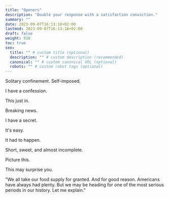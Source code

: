 ```yaml
---
title: "Openers"
description: "Double your response with a satisfaction conviction."
summary: ""
date: 2023-09-07T16:13:18+02:00
lastmod: 2023-09-07T16:13:18+02:00
draft: false
weight: 910
toc: true
seo:
  title: "" # custom title (optional)
  description: "" # custom description (recommended)
  canonical: "" # custom canonical URL (optional)
  robots: "" # custom robot tags (optional)
---
```


Solitary confinement. Self-imposed.

I have a confession.

This just in.

Breaking news.

I have a secret.

It's easy.

It had to happen.

Short, sweet, and almost incomplete.

Picture this.

This may surprise you.

"We all take our food supply for granted. And for good reason. Americans have always had plenty. But we may be heading for one of the most serious periods in our history. Let me explain."
